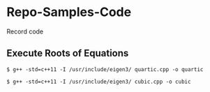 # Repo-Samples-Code
Record code 

## Execute Roots of Equations
```shell
$ g++ -std=c++11 -I /usr/include/eigen3/ quartic.cpp -o quartic
```

```shell
$ g++ -std=c++11 -I /usr/include/eigen3/ cubic.cpp -o cubic
```
